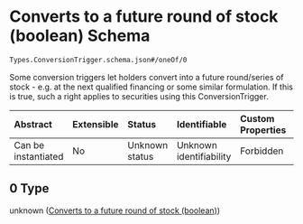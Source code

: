 # Converts to a future round of stock (boolean) Schema

```txt
Types.ConversionTrigger.schema.json#/oneOf/0
```

Some conversion triggers let holders convert into a future round/series of stock - e.g. at the next qualified financing or some similar formulation. If this is true, such a right applies to securities using this ConversionTrigger.

| Abstract            | Extensible | Status         | Identifiable            | Custom Properties | Additional Properties | Access Restrictions | Defined In                                                                                      |
| :------------------ | :--------- | :------------- | :---------------------- | :---------------- | :-------------------- | :------------------ | :---------------------------------------------------------------------------------------------- |
| Can be instantiated | No         | Unknown status | Unknown identifiability | Forbidden         | Allowed               | none                | [ConversionTrigger.schema.json*](../types/ConversionTrigger.schema.json "open original schema") |

## 0 Type

unknown ([Converts to a future round of stock (boolean)](conversiontrigger-oneof-converts-to-a-future-round-of-stock-boolean.md))
